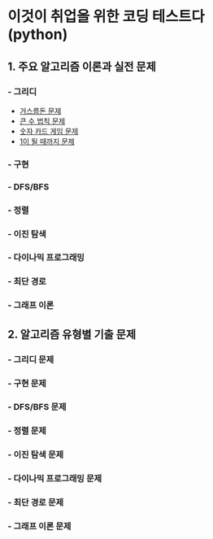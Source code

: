 # 이것이 취업을 위한 코딩 테스트다(python)

## 1. 주요 알고리즘 이론과 실전 문제

### - 그리디
- [거스름돈 문제](https://github.com/bbq9014/CodingTest/blob/master/Greedy/greedy-1.py)
- [큰 수 법칙 문제](https://github.com/bbq9014/CodingTest/blob/master/Greedy/greedy-2.py)
- [숫자 카드 게임 문제](https://github.com/bbq9014/CodingTest/blob/master/Greedy/greedy-3.py)
- [1이 될 때까지 문제](https://github.com/bbq9014/CodingTest/blob/master/Greedy/greedy-4.py)
### - 구현

### - DFS/BFS

### - 정렬

### - 이진 탐색

### - 다이나믹 프로그래밍

### - 최단 경로

### - 그래프 이론

## 2. 알고리즘 유형별 기출 문제

### - 그리디 문제

### - 구현 문제

### - DFS/BFS 문제

### - 정렬 문제

### - 이진 탐색 문제

### - 다이나믹 프로그래밍 문제

### - 최단 경로 문제

### - 그래프 이론 문제